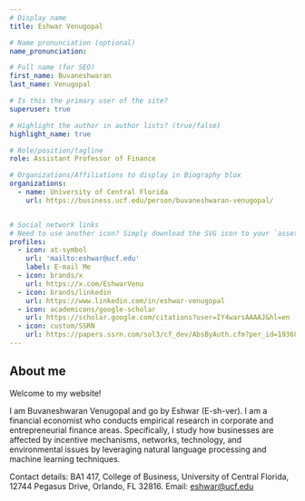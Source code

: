 ```yaml
---
# Display name
title: Eshwar Venugopal

# Name pronunciation (optional)
name_pronunciation: 

# Full name (for SEO)
first_name: Buvaneshwaran
last_name: Venugopal

# Is this the primary user of the site?
superuser: true

# Highlight the author in author lists? (true/false)
highlight_name: true

# Role/position/tagline
role: Assistant Professor of Finance

# Organizations/Affiliations to display in Biography blox
organizations:
  - name: University of Central Florida
    url: https://business.ucf.edu/person/buvaneshwaran-venugopal/


# Social network links
# Need to use another icon? Simply download the SVG icon to your `assets/media/icons/` folder.
profiles:
  - icon: at-symbol
    url: 'mailto:eshwar@ucf.edu'
    label: E-mail Me
  - icon: brands/x
    url: https://x.com/EshwarVenu
  - icon: brands/linkedin
    url: https://www.linkedin.com/in/eshwar-venugopal
  - icon: academicons/google-scholar
    url: https://scholar.google.com/citations?user=IY4warsAAAAJ&hl=en
  - icon: custom/SSRN
    url: https://papers.ssrn.com/sol3/cf_dev/AbsByAuth.cfm?per_id=1936852
---
```


## About me

Welcome to my website! 

I am Buvaneshwaran Venugopal and go by Eshwar (E-sh-ver). I am a financial economist who conducts empirical research in corporate and entrepreneurial finance areas. Specifically, I study how businesses are affected by incentive mechanisms, networks, technology, and environmental issues by leveraging natural language processing and machine learning techniques.

Contact details:
BA1 417, College of Business,
University of Central Florida,
12744 Pegasus Drive,
Orlando, FL 32816.
Email: eshwar@ucf.edu